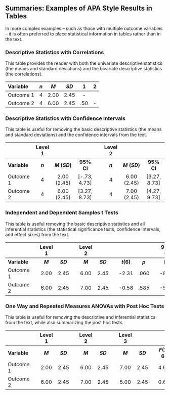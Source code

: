 ## Summaries: Examples of APA Style Results in Tables

In more complex examples – such as those with multiple outcome variables – it is often preferred to place statistical information in tables rather than in the text.

### Descriptive Statistics with Correlations 

This table provides the reader with both the univariate descriptive statistics (the means and standard deviations) and the bivariate descriptive statistics (the correlations).

| Variable | *n* | *M* | *SD* | 1 | 2 |
|:--|:-:|:-:|:-:|:-:|:-:|
| Outcome 1 | 4 | 2.00 | 2.45 | - | |
| Outcome 2 | 4 | 6.00 | 2.45 | .50 | - |

### Descriptive Statistics with Confidence Intervals 

This table is useful for removing the basic descriptive statistics (the means and
standard deviations) and the confidence intervals from the text.

| | Level 1 ||| | Level 2 |||
|:--|:--:|:--:|:--:|--|:-:|:--:|:--:|
| **Variable** | ***n*** | ***M* (*SD*)** | **95% CI** | | ***n*** | ***M* (*SD*)** | **95% CI** |
| Outcome 1 | 4 | 2.00 (2.45) | \[-.73, 4.73\] | | 4 | 6.00 (2.45) | \[3.27, 8.73\] |
| Outcome 2 | 4 | 6.00 (2.45) | \[3.27, 8.73\] | | 4 | 7.00 (2.45) | \[4.27, 9.73\] |

### Independent and Dependent Samples t Tests 

This table is useful removing the basic descriptive statistics and all inferential statistics (the statistical significance tests, confidence intervals, and effect sizes) from the text.

| | | Level 1 || | Level 2 || | | | | 95% CI || | Cohen’s *d* |
|:--|:-:|:--:|:-:|:--:|:-:|:-:|:-:|:--:|:--:|:-:|:--:|:-:|:-:|:--:|
| **Variable** | | ***M*** | ***SD*** | | ***M*** | ***SD*** | | ***t*(6)** | ***p*** | | **LL** | **UL** | | |
| Outcome 1 | | 2.00 | 2.45 | | 6.00 | 2.45 | | -2.31 | .060 | | -8.24 | 0.24 | | -1.63 |
| Outcome 2 | | 6.00 | 2.45 | | 7.00 | 2.45 | | -0.58 | .585 | | -5.24 | 3.24 | | -0.41 |

### One Way and Repeated Measures ANOVAs with Post Hoc Tests 

This table is useful for removing the descriptive and inferential statistics from the text, while also summarizing the post hoc tests.

| | | Level 1 || | Level 2 || | Level 3 || | | | | | Tukey’s HSD |
|:--|:-:|:--:|:-:|:--:|:-:|:--:|:-:|:-:|:-:|:-:|:--:|:--:|:--:|:-:|:--:|
| **Variable** | | ***M*** | ***SD*** | | ***M*** | ***SD*** | | ***M*** | ***SD*** | | ***F*(2, 6)** | ***p*** | ***eta*<sup>2</sup>** | | |
| Outcome 1 | | 2.00 | 2.45 | | 6.00 | 2.45 | | 7.00 | 2.45 | | 4.67 | .041 | .509 | | 1 = 2 &lt; 3 |
| Outcome 2 | | 6.00 | 2.45 | | 7.00 | 2.45 | | 5.00 | 2.45 | | 0.67 | .537 | .129 | | 1 = 2 = 3 |
